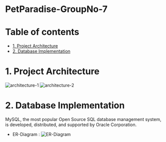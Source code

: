 # PetParadise-GroupNo-7

# Table of contents
* [1. Project Architecture](#1-project-architecture)
* [2. Database Implementation](#2-database-implementation)

# 1. Project Architecture
![architecture-1](https://user-images.githubusercontent.com/94819907/160847800-042e96af-12fe-4988-9c12-bb3224f9fdf3.png)
![architecture-2](https://user-images.githubusercontent.com/94819907/160847813-68665501-a1b7-4817-ae68-e9ab332bb734.png)


# 2. Database Implementation
MySQL, the most popular Open Source SQL database management system, is developed, distributed, and supported by Oracle Corporation.
* ER-Diagram :
![ER-Diagram](https://user-images.githubusercontent.com/94819907/160838679-56deef16-3c13-4d46-8c1a-3a9c544dbf52.png)

